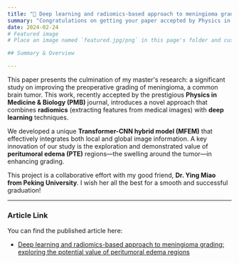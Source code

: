 ```yaml
---
title: "🎉 Deep learning and radiomics-based approach to meningioma grading: exploring the potential value of peritumoral edema regions"
summary: "Congratulations on getting your paper accepted by Physics in Medicine & Biology (PMB)!" # It's good practice to quote string values too
date: 2024-02-24
# Featured image
# Place an image named `featured.jpg/png` in this page's folder and customize its options here.

## Summary & Overview

---
```


This paper presents the culmination of my master's research: a significant study on improving the preoperative grading of meningioma, a common brain tumor. This work, recently accepted by the prestigious **Physics in Medicine & Biology (PMB)** journal, introduces a novel approach that combines **radiomics** (extracting features from medical images) with **deep learning** techniques.

We developed a unique **Transformer-CNN hybrid model (MFEM)** that effectively integrates both local and global image information. A key innovation of our study is the exploration and demonstrated value of **peritumoral edema (PTE)** regions—the swelling around the tumor—in enhancing grading.

This project is a collaborative effort with my good friend, **Dr. Ying Miao from Peking University**. I wish her all the best for a smooth and successful graduation!

---

### Article Link

You can find the published article here:
* [Deep learning and radiomics-based approach to meningioma grading: exploring the potential value of peritumoral edema regions](https://iopscience.iop.org/article/10.1088/1361-6560/ad30b4)


